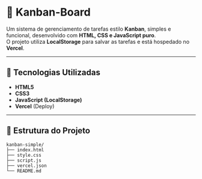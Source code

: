 # 📌 Kanban-Board

Um sistema de gerenciamento de tarefas estilo **Kanban**, simples e funcional, desenvolvido com **HTML, CSS e JavaScript puro**.  
O projeto utiliza **LocalStorage** para salvar as tarefas e está hospedado no **Vercel**.

---

## 🚀 Tecnologias Utilizadas
- **HTML5**
- **CSS3**
- **JavaScript (LocalStorage)**
- **Vercel** (Deploy)

---

## 📂 Estrutura do Projeto

```
kanban-simple/
├── index.html
├── style.css
├── script.js
├── vercel.json
└── README.md
```
